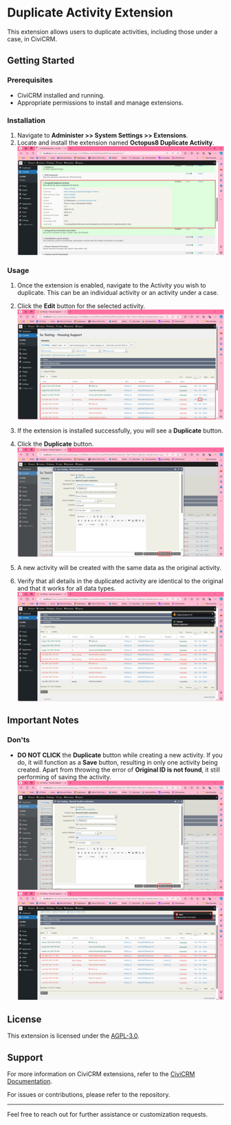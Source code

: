 # Duplicate Activity Extension

This extension allows users to duplicate activities, including those under a case, in CiviCRM.

## Getting Started

### Prerequisites

- CiviCRM installed and running.
- Appropriate permissions to install and manage extensions.

### Installation

1. Navigate to **Administer >> System Settings >> Extensions**.
2. Locate and install the extension named **Octopus8 Duplicate Activity**.
   ![alt text](image.png)

### Usage

1. Once the extension is enabled, navigate to the Activity you wish to duplicate. This can be an individual activity or an activity under a case.
2. Click the **Edit** button for the selected activity.
   ![alt text](image-1.png)

3. If the extension is installed successfully, you will see a **Duplicate** button.
4. Click the **Duplicate** button.
   ![alt text](image-2.png)

5. A new activity will be created with the same data as the original activity.
6. Verify that all details in the duplicated activity are identical to the original and that it works for all data types.
   ![alt text](image-3.png)

## Important Notes

### Don'ts

- **DO NOT CLICK** the **Duplicate** button while creating a new activity. If you do, it will function as a **Save** button, resulting in only one activity being created. Apart from throwing the error of **Original ID is not found**, it still performing of saving the activity.
  ![alt text](image-4.png)
  ![alt text](image-5.png)

## License

This extension is licensed under the [AGPL-3.0](LICENSE.txt).

## Support

For more information on CiviCRM extensions, refer to the [CiviCRM Documentation](https://docs.civicrm.org/sysadmin/en/latest/customize/extensions/).

For issues or contributions, please refer to the repository.

---

Feel free to reach out for further assistance or customization requests.
